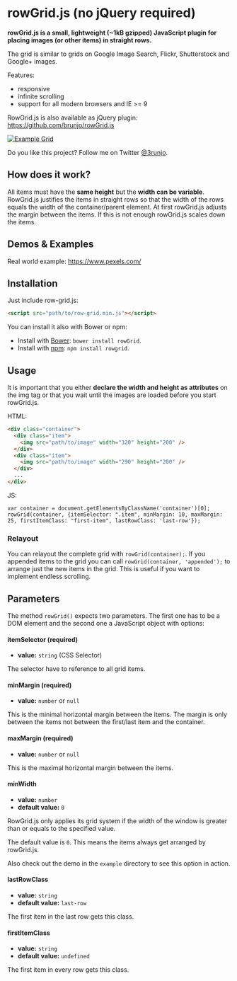 # rowGrid.js (no jQuery required)

**rowGrid.js is a small, lightweight (~1kB gzipped) JavaScript plugin for placing images (or other items) in straight rows.**

The grid is similar to grids on Google Image Search, Flickr, Shutterstock and Google+ images.

Features:

 * responsive
 * infinite scrolling
 * support for all modern browsers and IE >= 9

RowGrid.js is also available as jQuery plugin: https://github.com/brunjo/rowGrid.js

[![Example Grid](http://brunjo.github.io/rowGrid.js/example.png)][2]

Do you like this project? Follow me on Twitter [@3runjo][1].

## How does it work?
All items must have the **same height** but the **width can be variable**. RowGrid.js justifies the items in straight rows so that the width of the rows equals the width of the container/parent element.
At first rowGrid.js adjusts the margin between the items. If this is not enough rowGrid.js scales down the items.

## Demos & Examples
Real world example: https://www.pexels.com/

## Installation
Just include row-grid.js:
```HTML
<script src="path/to/row-grid.min.js"></script>
```

You can install it also with Bower or npm:
* Install with [Bower](http://bower.io): `bower install rowGrid`.
* Install with [npm](https://www.npmjs.com): `npm install rowgrid`.

## Usage
It is important that you either **declare the width and height as attributes** on the img tag or that you wait until the images are loaded before you start rowGrid.js.

HTML:
```HTML
<div class="container">
  <div class="item">
    <img src="path/to/image" width="320" height="200" />
  </div>
  <div class="item">
    <img src="path/to/image" width="290" height="200" />
  </div>
  ...
</div>
```
JS:
```JS
var container = document.getElementsByClassName('container')[0];
rowGrid(container, {itemSelector: ".item", minMargin: 10, maxMargin: 25, firstItemClass: "first-item", lastRowClass: 'last-row'});
```

### Relayout
You can relayout the complete grid with `rowGrid(container);`. If you appended items to the grid you can call `rowGrid(container, 'appended');` to arrange just the new items in the grid. This is useful if you want to implement endless scrolling.


## Parameters

The method `rowGrid()` expects two parameters. The first one has to be a DOM element and the second one a JavaScript object with options:

#### itemSelector (required)
* **value:** ```string``` (CSS Selector)

The selector have to reference to all grid items.
#### minMargin (required)
* **value:** ```number``` or ```null```

This is the minimal horizontal margin between the items. The margin is only between the items not between the first/last item and the container.
#### maxMargin (required)
* **value:** ```number``` or ```null```

This is the maximal horizontal margin between the items.

#### minWidth
* **value:** ```number```
* **default value:** ```0```

RowGrid.js only applies its grid system if the width of the window is greater than or equals to the specified value.

The default value is `0`. This means the items always get arranged by rowGrid.js.

Also check out the demo in the `example` directory to see this option in action.

#### lastRowClass
* **value:** ```string```
* **default value:** ```last-row```

The first item in the last row gets this class.

#### firstItemClass
* **value:** ```string```
* **default value:** ```undefined```

The first item in every row gets this class.


  [1]: https://twitter.com/3runjo "@3runjo"
  [2]: http://brunjo.github.io/rowGrid.js/ "Demos"
